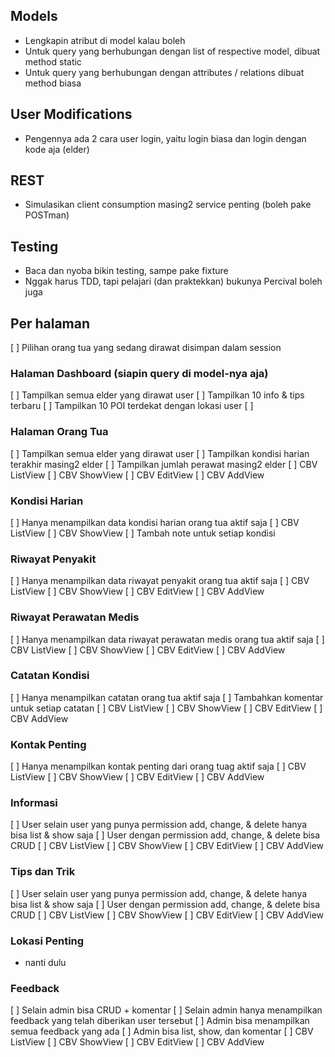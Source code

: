 <!-- 
Yang perlu dikerjain saat ini
NB: 
- yang udah selesai ditandain v ya....
- latihan sementara bisa diimplementasikan di halaman admin
- tampilane asal aja, nanti yang bagian desain aku
- kalo udah implementasikan juga di rest framework
-->

## Models
- Lengkapin atribut di model kalau boleh
- Untuk query yang berhubungan dengan list of respective model, dibuat method static
- Untuk query yang berhubungan dengan attributes / relations dibuat method biasa

## User Modifications
- Pengennya ada 2 cara user login, yaitu login biasa dan login dengan kode  aja (elder)

## REST
- Simulasikan client consumption masing2 service penting (boleh pake POSTman)

## Testing
- Baca dan nyoba bikin testing, sampe pake fixture
- Nggak harus TDD, tapi pelajari (dan praktekkan) bukunya Percival boleh juga

## Per halaman
[ ] Pilihan orang tua yang sedang dirawat disimpan dalam session

### Halaman Dashboard (siapin query di model-nya aja)
[ ] Tampilkan semua elder yang dirawat user
[ ] Tampilkan 10 info & tips terbaru
[ ] Tampilkan 10 POI terdekat dengan lokasi user
[ ]

### Halaman Orang Tua
[ ] Tampilkan semua elder yang dirawat user
[ ] Tampilkan kondisi harian terakhir masing2 elder
[ ] Tampilkan jumlah perawat masing2 elder
[ ] CBV ListView
[ ] CBV ShowView
[ ] CBV EditView
[ ] CBV AddView

### Kondisi Harian
[ ] Hanya menampilkan data kondisi harian orang tua aktif saja
[ ] CBV ListView
[ ] CBV ShowView
[ ] Tambah note untuk setiap kondisi

### Riwayat Penyakit
[ ] Hanya menampilkan data riwayat penyakit orang tua aktif saja
[ ] CBV ListView
[ ] CBV ShowView
[ ] CBV EditView
[ ] CBV AddView

### Riwayat Perawatan Medis
[ ] Hanya menampilkan data riwayat perawatan medis orang tua aktif saja
[ ] CBV ListView
[ ] CBV ShowView
[ ] CBV EditView
[ ] CBV AddView

### Catatan Kondisi
[ ] Hanya menampilkan catatan orang tua aktif saja
[ ] Tambahkan komentar untuk setiap catatan
[ ] CBV ListView
[ ] CBV ShowView
[ ] CBV EditView
[ ] CBV AddView

### Kontak Penting
[ ] Hanya menampilkan kontak penting dari orang tuag aktif saja
[ ] CBV ListView
[ ] CBV ShowView
[ ] CBV EditView
[ ] CBV AddView

### Informasi
[ ] User selain user yang punya permission add, change, & delete hanya bisa list & show saja
[ ] User dengan permission add, change, & delete bisa CRUD
[ ] CBV ListView
[ ] CBV ShowView
[ ] CBV EditView
[ ] CBV AddView

### Tips dan Trik
[ ] User selain user yang punya permission add, change, & delete hanya bisa list & show saja
[ ] User dengan permission add, change, & delete bisa CRUD
[ ] CBV ListView
[ ] CBV ShowView
[ ] CBV EditView
[ ] CBV AddView

### Lokasi Penting
- nanti dulu

### Feedback
[ ] Selain admin bisa CRUD + komentar
[ ] Selain admin hanya menampilkan feedback yang telah diberikan user tersebut
[ ] Admin bisa menampilkan semua feedback yang ada
[ ] Admin bisa list, show, dan komentar
[ ] CBV ListView
[ ] CBV ShowView
[ ] CBV EditView
[ ] CBV AddView